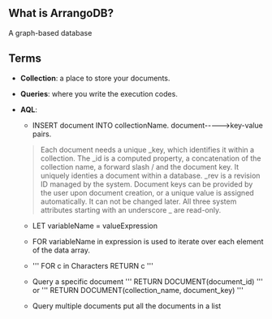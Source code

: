 ## What is ArrangoDB?
A graph-based database


## Terms
- **Collection**:  a place to store your documents.
- **Queries**: where you write the execution codes. 
- **AQL**: 
  * INSERT document INTO collectionName. document----->key-value pairs.
   > Each document needs a unique _key, which identifies it within a collection. 
   >The _id is a computed property, a concatenation of the collection name, a forward slash / and the document key. 
   >It uniquely identies a document within a database. _rev is a revision ID managed by the system.
   >Document keys can be provided by the user upon document creation, or a unique value is assigned automatically. 
   >It can not be changed later. All three system attributes starting with an underscore _ are read-only.
   
  * LET variableName = valueExpression
  * FOR variableName in expression is used to iterate over each element of the data array.
  * '''
     FOR c in Characters
        RETURN c
    '''
  * Query a specific document
    ''' RETURN DOCUMENT(document_id) '''
     or
     ''' RETURN DOCUMENT(collection_name, document_key) '''
     
   * Query multiple documents
      put all the documents in a list
     
  
